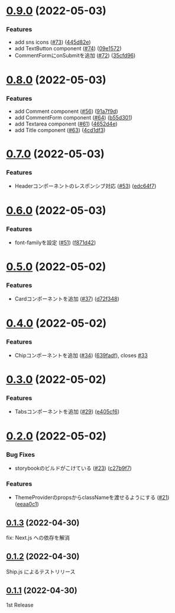 # [0.9.0](https://github.com/design-note-corp/design-note-ui/compare/v0.8.0...v0.9.0) (2022-05-03)


### Features

* add sns icons ([#73](https://github.com/design-note-corp/design-note-ui/issues/73)) ([445d82e](https://github.com/design-note-corp/design-note-ui/commit/445d82ef642c21120efd4ce7b5c14ddb325a86d6))
* add TextButton component ([#74](https://github.com/design-note-corp/design-note-ui/issues/74)) ([09e1572](https://github.com/design-note-corp/design-note-ui/commit/09e157243843772e9022dde74776336ab48bf329))
* CommentFormにonSubmitを追加 ([#72](https://github.com/design-note-corp/design-note-ui/issues/72)) ([35cfd96](https://github.com/design-note-corp/design-note-ui/commit/35cfd9651e59fca9c07d8240a9c190dcac2d9797))



# [0.8.0](https://github.com/design-note-corp/design-note-ui/compare/v0.7.0...v0.8.0) (2022-05-03)


### Features

* add Comment component ([#56](https://github.com/design-note-corp/design-note-ui/issues/56)) ([91a7f9d](https://github.com/design-note-corp/design-note-ui/commit/91a7f9dfe636f2e646ceba9bf4b2e2148cae5a7f))
* add CommentForm component ([#64](https://github.com/design-note-corp/design-note-ui/issues/64)) ([b55d301](https://github.com/design-note-corp/design-note-ui/commit/b55d301487a95d3c1925190ba08974df03c62539))
* add Textarea component ([#61](https://github.com/design-note-corp/design-note-ui/issues/61)) ([4652d4e](https://github.com/design-note-corp/design-note-ui/commit/4652d4edf011650b736f914fd29281eb2be2c98b))
* add Title component ([#63](https://github.com/design-note-corp/design-note-ui/issues/63)) ([4cd1df3](https://github.com/design-note-corp/design-note-ui/commit/4cd1df3b44d2eceb803f5e5931c376d0e24c2531))



# [0.7.0](https://github.com/design-note-corp/design-note-ui/compare/v0.6.0...v0.7.0) (2022-05-03)


### Features

* Headerコンポーネントのレスポンシブ対応 ([#53](https://github.com/design-note-corp/design-note-ui/issues/53)) ([edc64f7](https://github.com/design-note-corp/design-note-ui/commit/edc64f718af4d7e9d7b435f0f9bbb20a5990a5c6))



# [0.6.0](https://github.com/design-note-corp/design-note-ui/compare/v0.5.0...v0.6.0) (2022-05-03)


### Features

* font-familyを設定 ([#51](https://github.com/design-note-corp/design-note-ui/issues/51)) ([f871d42](https://github.com/design-note-corp/design-note-ui/commit/f871d429182a5a4968387f59a9d504a7e81eade1))



# [0.5.0](https://github.com/design-note-corp/design-note-ui/compare/v0.4.0...v0.5.0) (2022-05-02)


### Features

* Cardコンポーネントを追加 ([#37](https://github.com/design-note-corp/design-note-ui/issues/37)) ([d72f348](https://github.com/design-note-corp/design-note-ui/commit/d72f3485482519fd110bbdfe2277f951082b2359))



# [0.4.0](https://github.com/design-note-corp/design-note-ui/compare/v0.3.0...v0.4.0) (2022-05-02)


### Features

* Chipコンポーネントを追加 ([#34](https://github.com/design-note-corp/design-note-ui/issues/34)) ([639fadf](https://github.com/design-note-corp/design-note-ui/commit/639fadf13ffd9a0cb2809620e2a22f55721b4f56)), closes [#33](https://github.com/design-note-corp/design-note-ui/issues/33)



# [0.3.0](https://github.com/design-note-corp/design-note-ui/compare/v0.2.0...v0.3.0) (2022-05-02)


### Features

* Tabsコンポーネントを追加 ([#29](https://github.com/design-note-corp/design-note-ui/issues/29)) ([e405cf6](https://github.com/design-note-corp/design-note-ui/commit/e405cf683788ddbb2dd5f2db3cad58d82f45de0c))



# [0.2.0](https://github.com/design-note-corp/design-note-ui/compare/v0.1.3...v0.2.0) (2022-05-02)


### Bug Fixes

* storybookのビルドがこけている ([#23](https://github.com/design-note-corp/design-note-ui/issues/23)) ([c27b9f7](https://github.com/design-note-corp/design-note-ui/commit/c27b9f77bf3cd69b1c59050e18d7c03d35be2956))


### Features

* ThemeProviderのpropsからclassNameを渡せるようにする ([#21](https://github.com/design-note-corp/design-note-ui/issues/21)) ([eeaa0c1](https://github.com/design-note-corp/design-note-ui/commit/eeaa0c155671f56892aeb3357c0634cd75a4274b))



## [0.1.3](https://github.com/design-note-corp/design-note-ui/compare/v0.1.2...v0.1.3) (2022-04-30)

fix: Next.js への依存を解消

## [0.1.2](https://github.com/design-note-corp/design-note-ui/compare/v0.1.1...v0.1.2) (2022-04-30)

Ship.js によるテストリリース

## [0.1.1](https://github.com/design-note-corp/design-note-ui/compare/v0.1.0...v0.1.1) (2022-04-30)

1st Release
